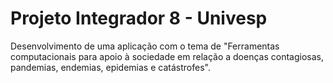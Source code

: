 # Projeto Integrador 8 - Univesp
Desenvolvimento de uma aplicação com o tema de "Ferramentas computacionais para apoio à sociedade em relação a doenças contagiosas, pandemias, endemias, epidemias e catástrofes".
